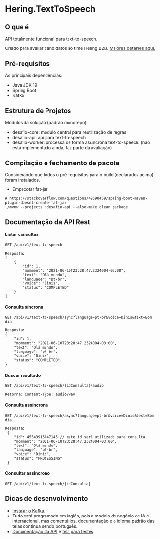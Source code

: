 # Hering.TextToSpeech

## O que é

API totalmente funcional para text-to-speech.

Criado para avaliar candidatos ao time Hering B2B. [Maiores detalhes aqui.](/Avaliacao.md)

## Pré-requisitos

As principais dependências:
* Java JDK 19
* Spring Boot
* Kafka

## Estrutura de Projetos

Módulos da solução (padrão monorepo):
* desafio-core: módulo central para reutilização de regras
* desafio-api: api para text-to-speech
* desafio-worker: processa de forma assíncrona text-to-speech. (não está implementado ainda, faz parte da avaliação)

## Compilação e fechamento de pacote

Considerando que todos o pré-requisitos para o build (declarados acima) foram instalados.

- Empacotar fat-jar
```
# https://stackoverflow.com/questions/49590459/spring-boot-maven-plugin-doesnt-create-fat-jar
./mvnw --projects :desafio-api --also-make clean package
```

## Documentação da API Rest


#### Listar consultas

```
GET /api/v1/text-to-speech

Resposta:
[
    {
        "id": 1,
        "momment": "2021-06-10T23:28:47.2324004-03:00",
        "text": "Olá mundo",
        "language": "pt-br",
        "voice": "Dinis",
        "status": "COMPLETED"
    }
]
```

#### Consulta síncrona

```
GET /api/v1/text-to-speech/sync?language=pt-br&voice=Dinis&text=Bom dia

Resposta:
{
    "id": 1,
    "momment": "2021-06-10T23:28:47.2324004-03:00",
    "text": "Olá mundo",
    "language": "pt-br",
    "voice": "Dinis",
    "status": "COMPLETED"
}

```

#### Buscar resultado

```
GET /api/v1/text-to-speech/{idConsulta}/audio

Retorna: Content-Type: audio/wav
```

#### Consulta assíncrona

```
GET /api/v1/text-to-speech/async?language=pt-br&voice=Dinis&text=Bom dia

Resposta:
 {
	"id": 45543915047145 // este id será utilizado para consulta
    "momment": "2021-06-10T23:28:47.2324004-03:00",
    "text": "Olá mundo",
    "language": "pt-br",
    "voice": "Dinis",
    "status": "PROCESSING"
 }

```

#### Consultar assincrono

```
GET /api/v1/text-to-speech/{idConsulta}
```

## Dicas de desenvolvimento

* [Instalar o Kafka](https://www.loginradius.com/blog/engineering/quick-kafka-installation/).
* Tudo está programado em inglês, pois o modelo de negócio de IA é internacional, mas comentários, documentação e o idioma padrão das telas continua sendo português.
* [Documentação da API](https://www.voicerss.org/api/) e [tela para testes](https://www.voicerss.org/api/demo.aspx).
